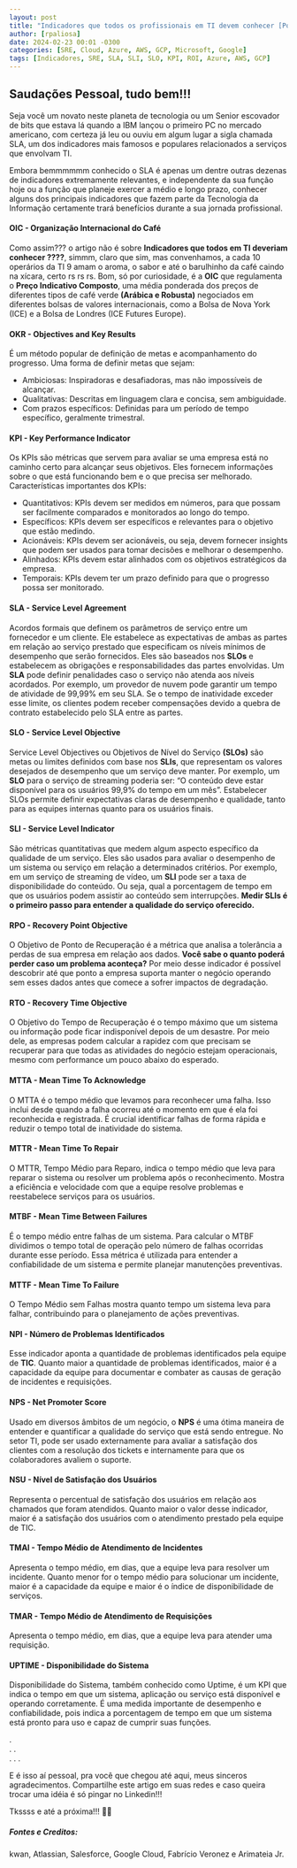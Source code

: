 ```yaml
---
layout: post
title: "Indicadores que todos os profissionais em TI devem conhecer [Portal]"
author: [rpaliosa]
date: 2024-02-23 00:01 -0300
categories: [SRE, Cloud, Azure, AWS, GCP, Microsoft, Google]
tags: [Indicadores, SRE, SLA, SLI, SLO, KPI, ROI, Azure, AWS, GCP]
---
```


## Saudações Pessoal, tudo bem!!!

Seja você um novato neste planeta de tecnologia ou um Senior escovador de bits que estava lá quando a IBM lançou o primeiro PC no mercado americano, com certeza já leu ou ouviu em algum lugar a sigla chamada SLA, um dos indicadores mais famosos e populares relacionados a serviços que envolvam TI.

Embora bemmmmmm conhecido o SLA é apenas um dentre outras dezenas de indicadores extremamente relevantes, e independente da sua função hoje ou a função que planeje exercer a médio e longo prazo, conhecer alguns dos principais indicadores que fazem parte da Tecnologia da Informação certamente trará benefícios durante a sua jornada profissional.

#### OIC - Organização Internacional do Café  

Como assim??? o artigo não é sobre **Indicadores que todos em TI deveriam conhecer ????**, simmm, claro que sim, mas convenhamos, a cada 10 operários da TI 9 amam o aroma, o sabor e até o barulhinho da café caindo na xícara, certo rs rs rs.
Bom, só por curiosidade, é a **OIC** que regulamenta o **Preço Indicativo Composto**, uma média ponderada dos preços de diferentes tipos de café verde **(Arábica e Robusta)** negociados em diferentes bolsas de valores internacionais, como a Bolsa de Nova York (ICE) e a Bolsa de Londres (ICE Futures Europe). 

#### OKR - Objectives and Key Results  

É um método popular de definição de metas e acompanhamento do progresso.
Uma forma de definir metas que sejam:
- Ambiciosas: Inspiradoras e desafiadoras, mas não impossíveis de alcançar.
- Qualitativas: Descritas em linguagem clara e concisa, sem ambiguidade.
- Com prazos específicos: Definidas para um período de tempo específico, geralmente trimestral.

#### KPI - Key Performance Indicator

Os KPIs são métricas que servem para avaliar se uma empresa está no caminho certo para alcançar seus objetivos. Eles fornecem informações sobre o que está funcionando bem e o que precisa ser melhorado.
Características importantes dos KPIs:
- Quantitativos: KPIs devem ser medidos em números, para que possam ser facilmente comparados e monitorados ao longo do tempo.
- Específicos: KPIs devem ser específicos e relevantes para o objetivo que estão medindo.
- Acionáveis: KPIs devem ser acionáveis, ou seja, devem fornecer insights que podem ser usados para tomar decisões e melhorar o desempenho.
- Alinhados: KPIs devem estar alinhados com os objetivos estratégicos da empresa.
- Temporais: KPIs devem ter um prazo definido para que o progresso possa ser monitorado.

#### SLA - Service Level Agreement 

Acordos formais que definem os parâmetros de serviço entre um fornecedor e um cliente. 
Ele estabelece as expectativas de ambas as partes em relação ao serviço prestado
que especificam os níveis mínimos de desempenho que serão fornecidos. Eles são baseados nos **SLOs** e estabelecem as obrigações e responsabilidades das partes envolvidas. Um **SLA** pode definir penalidades caso o serviço não atenda aos níveis acordados. 
Por exemplo, um provedor de nuvem pode garantir um tempo de atividade de 99,99% em seu SLA. Se o tempo de inatividade exceder esse limite, os clientes podem receber compensações devido a quebra de contrato estabelecido pelo SLA entre as partes.

#### SLO - Service Level Objective

Service Level Objectives ou Objetivos de Nível do Serviço **(SLOs)** são metas ou limites definidos com base nos **SLIs**, que representam os valores desejados de desempenho que um serviço deve manter. Por exemplo, um **SLO** para o serviço de streaming poderia ser: “O conteúdo deve estar disponível para os usuários 99,9% do tempo em um mês”. Estabelecer SLOs permite definir expectativas claras de desempenho e qualidade, tanto para as equipes internas quanto para os usuários finais.

#### SLI - Service Level Indicator

São métricas quantitativas que medem algum aspecto específico da qualidade de um serviço. Eles são usados para avaliar o desempenho de um sistema ou serviço em relação a determinados critérios. Por exemplo, em um serviço de streaming de vídeo, um **SLI** pode ser a taxa de disponibilidade do conteúdo. Ou seja, qual a porcentagem de tempo em que os usuários podem assistir ao conteúdo sem interrupções. 
**Medir SLIs é o primeiro passo para entender a qualidade do serviço oferecido.**

#### RPO - Recovery Point Objective

O Objetivo de Ponto de Recuperação é a métrica que analisa a tolerância a perdas de sua empresa em relação aos dados. **Você sabe o quanto poderá perder caso um problema aconteça?** 
Por meio desse indicador é possível descobrir até que ponto a empresa suporta manter o negócio operando sem esses dados antes que comece a sofrer impactos de degradação.

#### RTO - Recovery Time Objective

O Objetivo do Tempo de Recuperação é o tempo máximo que um sistema ou informação pode ficar indisponível depois de um desastre. Por meio dele, as empresas podem calcular a rapidez com que precisam se recuperar para que todas as atividades do negócio estejam operacionais, mesmo com performance um pouco abaixo do esperado.

#### MTTA - Mean Time To Acknowledge 

O MTTA é o tempo médio que levamos para reconhecer uma falha. Isso inclui desde quando a falha ocorreu até o momento em que é ela foi reconhecida e registrada.
É crucial identificar falhas de forma rápida e reduzir o tempo total de inatividade do sistema. 

#### MTTR - Mean Time To Repair 

O MTTR, Tempo Médio para Reparo, indica o tempo médio que leva para reparar o sistema ou resolver um problema após o reconhecimento.
Mostra a eficiência e velocidade com que a equipe resolve problemas e reestabelece serviços para os usuários.

####  MTBF - Mean Time Between Failures

É o tempo médio entre falhas de um sistema. Para calcular o MTBF dividimos o tempo total de operação pelo número de falhas ocorridas durante esse período.
Essa métrica é utilizada para entender a confiabilidade de um sistema e permite planejar manutenções preventivas.

#### MTTF - Mean Time To Failure

O Tempo Médio sem Falhas mostra quanto tempo um sistema leva para falhar, contribuindo para o planejamento de ações preventivas.

#### NPI - Número de Problemas Identificados

Esse indicador aponta a quantidade de problemas identificados pela equipe de **TIC**. 
Quanto maior a quantidade de problemas identificados, maior é a capacidade da equipe para documentar e combater as causas de geração de incidentes e requisições.

#### NPS - Net Promoter Score

Usado em diversos âmbitos de um negócio, o **NPS** é uma ótima maneira de entender e quantificar a qualidade do serviço que está sendo entregue.
No setor TI, pode ser usado externamente para avaliar a satisfação dos clientes com a resolução dos tickets e internamente para que os colaboradores avaliem o suporte.

#### NSU - Nível de Satisfação dos Usuários

Representa o percentual de satisfação dos usuários em relação aos chamados que foram atendidos.
Quanto maior o valor desse indicador, maior é a satisfação dos usuários com o atendimento prestado pela equipe de TIC.

#### TMAI - Tempo Médio de Atendimento de Incidentes

Apresenta o tempo médio, em dias, que a equipe leva para resolver um incidente.
Quanto menor for o tempo médio para solucionar um incidente, maior é a capacidade da equipe e maior é o índice de disponibilidade de serviços.

#### TMAR - Tempo Médio de Atendimento de Requisições

Apresenta o tempo médio, em dias, que a equipe leva para atender uma requisição. 

#### UPTIME - Disponibilidade do Sistema

Disponibilidade do Sistema, também conhecido como Uptime, é um KPI que indica o tempo em que um sistema, aplicação ou serviço está disponível e operando corretamente.
É uma medida importante de desempenho e confiabilidade, pois indica a porcentagem de tempo em que um sistema está pronto para uso e capaz de cumprir suas funções.

. <br>
. . <br>
. . . <br>

E é isso aí pessoal, pra você que chegou até aqui, meus sinceros agradecimentos. 
Compartilhe este artigo em suas redes e caso queira trocar uma idéia é só pingar no Linkedin!!!

Tkssss e até a próxima!!! 🍻🚀 

##### Fontes e Creditos:

kwan, Atlassian, Salesforce, Google Cloud, Fabrício Veronez e Arimateia Jr.